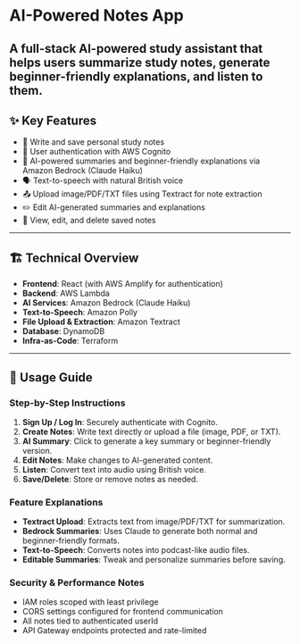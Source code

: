 
# AI-Powered Notes App

A full-stack AI-powered study assistant that helps users summarize study notes, generate beginner-friendly explanations, and listen to them.
---

## ✨ Key Features

* 📝 Write and save personal study notes
* 🔐 User authentication with AWS Cognito
* 🤖 AI-powered summaries and beginner-friendly explanations via Amazon Bedrock (Claude Haiku)
* 🗣️ Text-to-speech with natural British voice 
* 📤 Upload image/PDF/TXT files using Textract for note extraction
* ✏️ Edit AI-generated summaries and explanations
* 🔄 View, edit, and delete saved notes

---

## 🏗️ Technical Overview

* **Frontend**: React (with AWS Amplify for authentication)
* **Backend**: AWS Lambda 
* **AI Services**: Amazon Bedrock (Claude Haiku)
* **Text-to-Speech**: Amazon Polly 
* **File Upload & Extraction**: Amazon Textract
* **Database**: DynamoDB
* **Infra-as-Code**: Terraform

---

## 📱 Usage Guide

### Step-by-Step Instructions

1. **Sign Up / Log In**: Securely authenticate with Cognito.
2. **Create Notes**: Write text directly or upload a file (image, PDF, or TXT).
3. **AI Summary**: Click to generate a key summary or beginner-friendly version.
4. **Edit Notes**: Make changes to AI-generated content.
5. **Listen**: Convert text into audio using British voice.
6. **Save/Delete**: Store or remove notes as needed.

### Feature Explanations

* **Textract Upload**: Extracts text from image/PDF/TXT for summarization.
* **Bedrock Summaries**: Uses Claude to generate both normal and beginner-friendly formats.
* **Text-to-Speech**: Converts notes into podcast-like audio files.
* **Editable Summaries**: Tweak and personalize summaries before saving.

### Security & Performance Notes

* IAM roles scoped with least privilege
* CORS settings configured for frontend communication
* All notes tied to authenticated userId
* API Gateway endpoints protected and rate-limited


